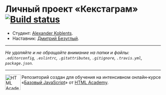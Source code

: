 # Личный проект «Кекстаграм» [![Build status][travis-image]][travis-url]

* Студент: [Alexander Koblents](https://up.htmlacademy.ru/javascript/11/user/395743).
* Наставник: [Дмитрий Безуглый](https://htmlacademy.ru/profile/shalfey41).

---

_Не удаляйте и не обращайте внимание на папки и файлы:_<br>
_`.editorconfig`, `.eslintrc`, `.gitattributes`, `.gitignore`, `.travis.yml`, `package.json`._

---

<a href="https://htmlacademy.ru/intensive/javascript"><img align="left" width="50" height="50" title="HTML Academy" src="https://up.htmlacademy.ru/static/img/intensive/javascript/logo-for-github.svg"></a>

Репозиторий создан для обучения на интенсивном онлайн‑курсе «[Базовый JavaScript](https://htmlacademy.ru/intensive/javascript)» от [HTML Academy](https://htmlacademy.ru).

[travis-image]: https://travis-ci.org/htmlacademy-javascript/395743-kekstagram.svg?branch=master
[travis-url]: https://travis-ci.org/htmlacademy-javascript/395743-kekstagram
